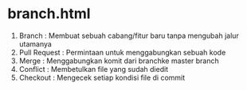 # branch.html
1.	Branch		: Membuat sebuah cabang/fitur baru tanpa mengubah jalur utamanya
2.	Pull Request	: Permintaan untuk menggabungkan sebuah kode
3.	Merge		: Menggabungkan komit dari branchke master branch
4.	Conflict		: Membetulkan file yang sudah diedit 
5.	Checkout		: Mengecek setiap kondisi file di commit

